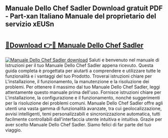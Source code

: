 ## Manuale Dello Chef Sadler Download gratuit PDF - Part-xan Italiano Manuale del proprietario del servizio xEUSn

# <h2><a href="http://dfe1tkj.blite.top/?on=Manuale+Dello+Chef+Sadler">🔗Download 👉🔴 Manuale Dello Chef Sadler</a></h2>

[![Manuale Dello Chef Sadler download](https://i.imgur.com/lujVjoI.png)](http://dfe1tkj.blite.top/?on=Manuale+Dello+Chef+Sadler)
Saluti e benvenuto nel manuale di Istruzioni per il tuo Manuale Dello Chef Sadler appena ricevuto. Questa guida completa è progettata per aiutarti a comprendere e utilizzare tutte le funzionalità e i vantaggi del tuo Prodotto. Troverai istruzioni chiare per L'installazione, il funzionamento, la manutenzione e la risoluzione dei problemi. Per ottenere il massimo dal tuo Manuale Dello Chef Sadler, leggi attentamente questo manuale prima dell'uso. Fornisce istruzioni chiare per L'installazione, la configurazione e il funzionamento, nonché suggerimenti per la risoluzione dei problemi comuni. Manuale Dello Chef Sadler offre agli utenti una vasta gamma di funzionalità avanzate, tra cui geolocalizzazione, avvisi intelligenti, temi personalizzabili e sincronizzazione automatica, tutti facilmente controllabili dall'interfaccia utente intuitiva e intuitiva. Grazie per aver scelto Manuale Dello Chef Sadler. Siamo felici di far parte del tuo viaggio.
